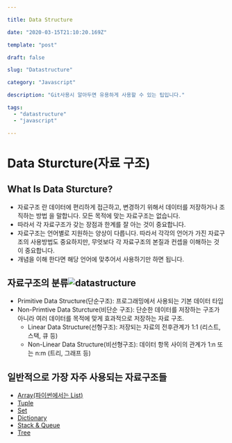 ```yaml
---

title: Data Structure

date: "2020-03-15T21:10:20.169Z"

template: "post"

draft: false

slug: "Datastructure"

category: "Javascript"

description: "Git사용시 알아두면 유용하게 사용할 수 있는 팁입니다."

tags:
  - "datastructure"
  - "javascript"

---
```

# Data Sturcture(자료 구조)

## What Is Data Sturcture?

- 자료구조 란 데이터에 편리하게 접근하고, 변경하기 위해서 데이터를 저장하거나 조직하는 방법 을 말합니다. 모든 목적에 맞는 자료구조는 없습니다.
- 따라서 각 자료구조가 갖는 장점과 한계를 잘 아는 것이 중요합니다.
- 자료구조는 언어별로 지원하는 양상이 다릅니다. 따라서 각각의 언어가 가진 자료구조의 사용방법도 중요하지만, 무엇보다 각 자료구조의 본질과 컨셉을 이해하는 것 이 중요합니다.
- 개념을 이해 한다면 해당 언어에 맞추어서 사용하기만 하면 됩니다.

## 자료구조의 분류![datastructure](/Users/hyunjunkim/project/blog/static/media/datastructure.png)

- Primitive Data Structure(단순구조): 프로그래밍에서 사용되는 기본 데이터 타입
- Non-Primtive Data Sturcture(비단순 구조): 단순한 데이터를 저장하는 구조가 아니라 여러 데이터를 목적에 맞게 효과적으로 저장하는 자료 구조.
  - Linear Data Structure(선형구조): 저장되는 자료의 전후관계가 1:1 (리스트, 스택, 큐 등)
  - Non-Linear Data Structure(비선형구조): 데이터 항목 사이의 관계가 1:n 또는 n:m (트리, 그래프 등)

## 일반적으로 가장 자주 사용되는 자료구조들

- [Array(파이썬에서는 List)](https://stackoverflow.com/c/wecode/questions/184/185)
- [Tuple](https://stackoverflow.com/c/wecode/questions/190)
- [Set](https://stackoverflow.com/c/wecode/questions/188)
- [Dictionary](https://stackoverflow.com/c/wecode/questions/194)
- [Stack & Queue](https://stackoverflow.com/c/wecode/questions/212)
- [Tree](https://stackoverflow.com/c/wecode/questions/210)